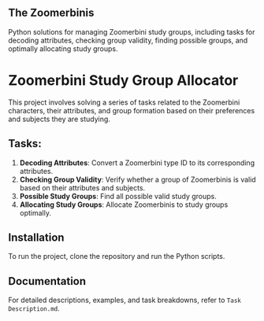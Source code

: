 ## The Zoomerbinis
Python solutions for managing Zoomerbini study groups, including tasks for decoding attributes, checking group validity, finding possible groups, and optimally allocating study groups.

# Zoomerbini Study Group Allocator

This project involves solving a series of tasks related to the Zoomerbini characters, their attributes, and group formation based on their preferences and subjects they are studying.

## Tasks:
1. **Decoding Attributes**: Convert a Zoomerbini type ID to its corresponding attributes.
2. **Checking Group Validity**: Verify whether a group of Zoomerbinis is valid based on their attributes and subjects.
3. **Possible Study Groups**: Find all possible valid study groups.
4. **Allocating Study Groups**: Allocate Zoomerbinis to study groups optimally.

## Installation
To run the project, clone the repository and run the Python scripts.

## Documentation
For detailed descriptions, examples, and task breakdowns, refer to `Task Description.md`.

